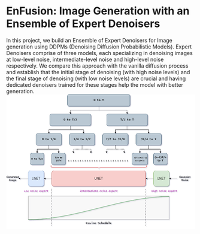# EnFusion: Image Generation with an Ensemble of Expert Denoisers
In this project, we build an Ensemble of Expert Denoisers for Image generation using DDPMs (Denoising Diffusion Probabilistic Models). Expert Denoisers comprise of three models, each specializing in denoising images at low-level noise, intermediate-level noise and high-level noise respectively. We compare this approach with the vanilla diffusion process and establish that the initial stage of denoising (with high noise levels) and the final stage of denoising (with low noise levels) are crucial and having dedicated denoisers trained for these stages help the model with better generation.
![Abstract view of Ensemble of Expert Denoisers](Images/AML_1.png)
